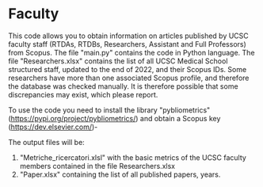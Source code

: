 # Faculty

This code allows you to obtain information on articles published by UCSC faculty staff (RTDAs, RTDBs, Researchers, Assistant and Full Professors) from Scopus.
The file "main.py" contains the code in Python language.
The file "Researchers.xlsx"  contains the list of all UCSC Medical School structured staff, updated to the end of 2022, and their Scopus IDs. Some researchers have more than one associated Scopus profile, and therefore the database was checked manually. It is therefore possible that some discrepancies may exist, which please report.

To use the code you need to install the library "pybliometrics" (https://pypi.org/project/pybliometrics/) and obtain a Scopus key (https://dev.elsevier.com/)-

The output files will be:

1. "Metriche_ricercatori.xlsl"  with the basic metrics of the UCSC faculty members contained in the file Researchers.xlsx
2. "Paper.xlsx" containing the list of all published papers, years. 
